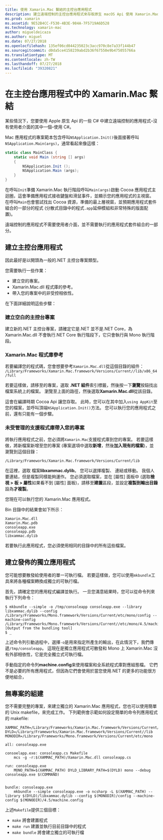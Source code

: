 ```yaml
---
title: 使用 Xamarin.Mac 繫結的主控台應用程式
description: 建立遠端控制的主控台應用程式來存取原生 macOS Api 使用 Xamarin.Mac。
ms.prod: xamarin
ms.assetid: 9E52B4CC-F530-4B3E-984A-7F5719A6D528
ms.technology: xamarin-mac
author: migueldeicaza
ms.author: miguel
ms.date: 07/27/2018
ms.openlocfilehash: 135ef06cd044235023c3acc970c8e7a33f144b47
ms.sourcegitcommit: d0da5ce4158239abd2b36f67550e9b475055766a
ms.translationtype: MT
ms.contentlocale: zh-TW
ms.lasthandoff: 07/27/2018
ms.locfileid: "39320821"
---
```

# <a name="xamarinmac-bindings-in-console-apps"></a>在主控台應用程式中的 Xamarin.Mac 繫結

某些情況下，您要使用 Apple 原生 Api 的一些 C# 中建立遠端控制的應用程式&ndash;沒有使用者介面的其中一個&ndash;使用 C#。

Mac 應用程式的專案範本包含呼叫`NSApplication.Init()`後面接著呼叫`NSApplication.Main(args)`，通常看起來像這樣：

```csharp
static class MainClass {
    static void Main (string [] args)
    {
        NSApplication.Init ();
        NSApplication.Main (args);
    }
}
```

在呼叫`Init`準備 Xamarin.Mac 執行階段呼叫`Main(args)`啟動 Cocoa 應用程式主迴圈，這會準備應用程式接收鍵盤和滑鼠事件，並顯示您的應用程式的主視窗。   在呼叫`Main`也會嘗試找出 Cocoa 資源，準備的最上層視窗，並預期應用程式套件組合的一部分的程式 (分散式目錄中的程式`.app`延伸模組和非常特殊的版面配置)。

遠端控制的應用程式不需要使用者介面，並不需要執行的應用程式套件組合的一部分。

## <a name="creating-the-console-app"></a>建立主控台應用程式

因此最好是以開頭為一般的.NET 主控台專案類型。

您需要執行一些作業：

- 建立空的專案。
- Xamarin.Mac.dll 程式庫的參考。
- 帶入您的專案中的非受控相依性。

在下面詳細說明這些步驟：

### <a name="create-an-empty-console-project"></a>建立空白的主控台專案

建立新的.NET 主控台專案，請確定它是.NET 並不是.NET Core，為 Xamarin.Mac.dll 不會執行.NET Core 執行階段下，它只會執行與 Mono 執行階段。

### <a name="reference-the-xamarinmac-library"></a>Xamarin.Mac 程式庫參考

若要編譯您的程式碼，您會想要參考`Xamarin.Mac.dll`從這個目錄的組件： `/Library/Frameworks/Xamarin.Mac.framework/Versions/Current//lib/x86_64/full`

若要這樣做，請移至的專案，選取 **.NET 組件**索引標籤，然後按一下**瀏覽**按鈕找出檔案系統上的檔案。  瀏覽至上面的路徑，然後選取**Xamarin.Mac.dll**從該目錄。

這會在編譯時期 Cocoa Api 讓您存取。   此時，您可以在其中加入`using AppKit`至您的檔案，並呼叫頂端`NSApplication.Init()`方法。   您可以執行您的應用程式之前，還有只能有一個步驟。

### <a name="bring-the-unmanaged-support-library-into-your-project"></a>未受管理的支援程式庫帶入您的專案

將執行應用程式之前，您必須將`Xamarin.Mac`支援程式庫到您的專案。   若要這樣做，將新檔案新增至您的專案 (專案選項中選取**新增**，然後**加入現有的檔案**)，並瀏覽到這個目錄：

`/Library/Frameworks/Xamarin.Mac.framework/Versions/Current/lib`

在這裡，選取 檔案**libxammac.dylib**。   您可以選擇複製、 連結或移動。   我個人要連結，但是複製同樣能夠運作。    您必須選取檔案，並在 [屬性] 面板中 (選取**檢視 > 板 > 屬性**如果看不到 [屬性] 面板)，請移至**建置**區段，並設定**複製到輸出目錄**設為**才複製**。

您現在可以執行您的 Xamarin.Mac 應用程式。

Bin 目錄中的結果會如下所示：

```
Xamarin.Mac.dll
Xamarin.Mac.pdb
consoleapp.exe
consoleapp.pdb
libxammac.dylib
```

若要執行此應用程式，您必須使用相同的目錄中的所有這些檔案。

## <a name="building-a-standalone-application-for-distribution"></a>建立發佈的獨立應用程式

您可能想要散發給使用者的單一可執行檔。  若要這樣做，您可以使用`mkbundle`工具來將各種檔案轉換成獨立的可執行檔。

首先，請確定您的應用程式編譯並執行。   一旦您滿意結果時，您可以從命令列來執行下列命令：

```
$ mkbundle --simple -o /tmp/consoleapp consoleapp.exe --library libxammac.dylib --config /Library/Frameworks/Mono.framework/Versions/Current/etc/mono/config --machine-config /Library/Frameworks/Mono.framework/Versions/Current//etc/mono/4.5/machine.config
[Output from the bundling tool]
$ _
```

上述命令列引動過程中，選擇`-o`是用來指定所產生的輸出，在此情況下，我們傳遞`/tmp/consoleapp`。   這現在是獨立應用程式可散發和 Mono 上 Xamarin.Mac 沒有外部相依性，它是完全獨立式可執行檔。

手動指定的命令列**machine.config**来使用檔案和全系統程式庫對應組態檔。   它們不是必要的所有應用程式，但因為它們會使用於當您使用.NET 的更多的功能很方便地組合，

## <a name="project-less-builds"></a>無專案的組建

您不需要完整的專案，來建立獨立的 Xamarin.Mac 應用程式，您也可以使用簡單的 Unix makefile，來完成工作。   下列範例會示範如何設定簡單的命令列應用程式的 makefile:

```
XAMMAC_PATH=/Library/Frameworks/Xamarin.Mac.framework/Versions/Current//lib/x86_64/full/
DYLD=/Library/Frameworks/Xamarin.Mac.framework/Versions/Current//lib
MONODIR=/Library/Frameworks/Mono.framework/Versions/Current/etc/mono

all: consoleapp.exe

consoelapp.exe: consoleapp.cs Makefile
    mcs -g -r:$(XAMMAC_PATH)/Xamarin.Mac.dll consoleapp.cs
    
run: consoleapp.exe
    MONO_PATH=$(XAMMAC_PATH) DYLD_LIBRARY_PATH=$(DYLD) mono --debug consoleapp.exe $(COMMAND)


bundle: consoleapp.exe
    mkbundle --simple consoleapp.exe -o ncsharp -L $(XAMMAC_PATH) --library $(DYLD)/libxammac.dylib --config $(MONODIR)/config --machine-config $(MONODIR)/4.5/machine.config
```

上述`Makefile`提供三個目標：

- `make` 將會建置程式
- `make run` 建置並執行目前目錄中的程式
- `make bundle` 將會建立獨立的可執行檔
